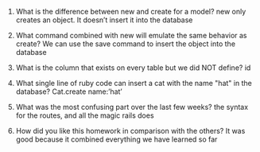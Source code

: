 1. What is the difference between new and create for a model?
new only creates an object. It doesn’t insert it into the database

2. What command combined with new will emulate the same behavior as create?
We can use the save command to insert the object into the database 

3. What is the column that exists on every table but we did NOT define?
id

4. What single line of ruby code can insert a cat with the name "hat" in the database?
Cat.create name:’hat’

5. What was the most confusing part over the last few weeks?
the syntax for the routes, and all the magic rails does

6. How did you like this homework in comparison with the others?
It was good because it combined everything we have learned so far